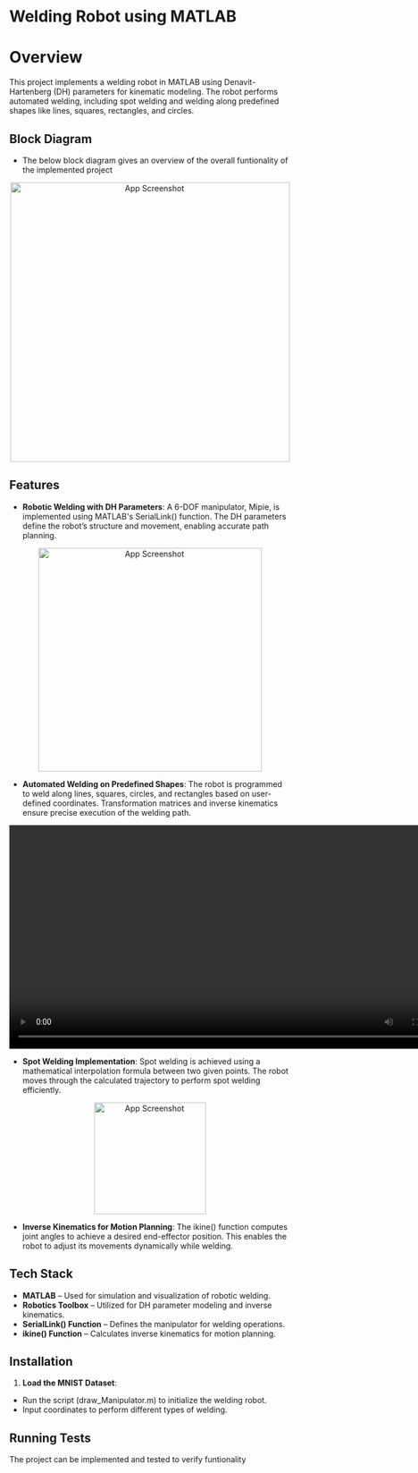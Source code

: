 
# Welding Robot using MATLAB

# Overview

This project implements a welding robot in MATLAB using Denavit-Hartenberg (DH) parameters for kinematic modeling. The robot performs automated welding, including spot welding and welding along predefined shapes like lines, squares, rectangles, and circles.




## Block Diagram

- The below block diagram gives an overview of the overall funtionality of the implemented project
<p align="center">
  <img src="https://i.postimg.cc/WzVtbf8M/Picture1.png" alt="App Screenshot" width="500">
</p>

## Features

- **Robotic Welding with DH Parameters**: A 6-DOF manipulator, Mipie, is implemented using MATLAB's SerialLink() function. The DH parameters define the robot’s structure and movement, enabling accurate path planning.
<p align="center">
  <img src="https://i.postimg.cc/sft1Xx6V/Picture2.png" alt="App Screenshot" width="400">
</p>


- **Automated Welding on Predefined Shapes**: The robot is programmed to weld along lines, squares, circles, and rectangles based on user-defined coordinates. Transformation matrices and inverse kinematics ensure precise execution of the welding path.
<video width="800" controls>
  <source src="https://github.com/user-attachments/assets/444d4236-e3cb-4074-a99a-fdfd60318887" type="video/mp4">
</video>


- **Spot Welding Implementation**: Spot welding is achieved using a mathematical interpolation formula between two given points. The robot moves through the calculated trajectory to perform spot welding efficiently.
<p align="center">
  <img src="https://i.postimg.cc/kg5pVJh5/vf.png" alt="App Screenshot" width="200">
</p>


- **Inverse Kinematics for Motion Planning**: The ikine() function computes joint angles to achieve a desired end-effector position. This enables the robot to adjust its movements dynamically while welding.





## Tech Stack

- **MATLAB** – Used for simulation and visualization of robotic welding.
- **Robotics Toolbox** – Utilized for DH parameter modeling and inverse kinematics.
- **SerialLink() Function** – Defines the manipulator for welding operations.
- **ikine() Function** – Calculates inverse kinematics for motion planning.

## Installation

1. **Load the MNIST Dataset**:
- Run the script (draw_Manipulator.m) to initialize the welding robot.
- Input coordinates to perform different types of welding.




## Running Tests

The project can be implemented and tested to verify funtionality

